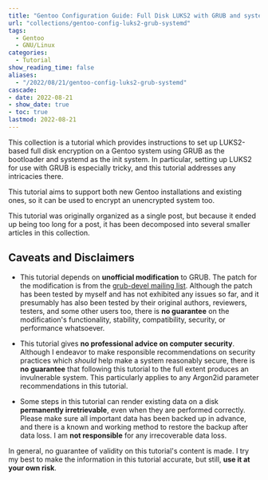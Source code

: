 ```yaml
---
title: "Gentoo Configuration Guide: Full Disk LUKS2 with GRUB and systemd"
url: "collections/gentoo-config-luks2-grub-systemd"
tags:
  - Gentoo
  - GNU/Linux
categories:
  - Tutorial
show_reading_time: false
aliases:
  - "/2022/08/21/gentoo-config-luks2-grub-systemd"
cascade:
- date: 2022-08-21
- show_date: true
- toc: true
lastmod: 2022-08-21
---
```


This collection is a tutorial which provides instructions to set up LUKS2-based
full disk encryption on a Gentoo system using GRUB as the bootloader and
systemd as the init system.  In particular, setting up LUKS2 for use with GRUB
is especially tricky, and this tutorial addresses any intricacies there.

This tutorial aims to support both new Gentoo installations and existing ones,
so it can be used to encrypt an unencrypted system too.

This tutorial was originally organized as a single post, but because it ended
up being too long for a post, it has been decomposed into several smaller
articles in this collection.

## Caveats and Disclaimers

- This tutorial depends on **unofficial modification** to GRUB.  The patch for
  the modification is from the [grub-devel mailing list][grub-devel-archive].
  Although the patch has been tested by myself and has not exhibited any issues
  so far, and it presumably has also been tested by their original authors,
  reviewers, testers, and some other users too, there is **no guarantee** on
  the modification's functionality, stability, compatibility, security, or
  performance whatsoever.

- This tutorial gives **no professional advice on computer security**.
  Although I endeavor to make responsible recommendations on security practices
  which *should* help make a system reasonably secure, there is **no
  guarantee** that following this tutorial to the full extent produces an
  invulnerable system.  This particularly applies to any Argon2id parameter
  recommendations in this tutorial.

- Some steps in this tutorial can render existing data on a disk **permanently
  irretrievable**, even when they are performed correctly.  Please make sure
  all important data has been backed up in advance, and there is a known and
  working method to restore the backup after data loss.  I am **not
  responsible** for any irrecoverable data loss.

In general, no guarantee of validity on this tutorial's content is made.  I try
my best to make the information in this tutorial accurate, but still, **use it
at your own risk**.

[grub-devel-archive]: https://lists.gnu.org/archive/html/grub-devel/
